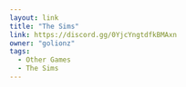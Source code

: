 ```yaml
---
layout: link
title: "The Sims"
link: https://discord.gg/0YjcYngtdfkBMAxn
owner: "golionz"
tags: 
  - Other Games
  - The Sims
---
```

